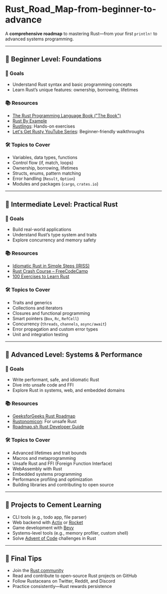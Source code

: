 # Rust_Road_Map-from-beginner-to-advance
A **comprehensive roadmap** to mastering Rust—from your first `println!` to advanced systems programming.

---

## 🧭 Beginner Level: Foundations

### 🎯 Goals
- Understand Rust syntax and basic programming concepts
- Learn Rust’s unique features: ownership, borrowing, lifetimes

### 📚 Resources
- [The Rust Programming Language Book ("The Book")](https://doc.rust-lang.org/book/)
- [Rust By Example](https://doc.rust-lang.org/rust-by-example/)
- [Rustlings](https://github.com/rust-lang/rustlings): Hands-on exercises
- [Let's Get Rusty YouTube Series](https://www.youtube.com/c/LetsGetRusty): Beginner-friendly walkthroughs

### 🛠 Topics to Cover
- Variables, data types, functions
- Control flow (if, match, loops)
- Ownership, borrowing, lifetimes
- Structs, enums, pattern matching
- Error handling (`Result`, `Option`)
- Modules and packages (`cargo`, `crates.io`)

---

## 🚀 Intermediate Level: Practical Rust

### 🎯 Goals
- Build real-world applications
- Understand Rust’s type system and traits
- Explore concurrency and memory safety

### 📚 Resources
- [Idiomatic Rust in Simple Steps (IRISS)](https://github.com/TomCat-415/learnrust)
- [Rust Crash Course – FreeCodeCamp](https://www.youtube.com/watch?v=zF34dRivLOw)
- [100 Exercises to Learn Rust](https://github.com/TomCat-415/learnrust)

### 🛠 Topics to Cover
- Traits and generics
- Collections and iterators
- Closures and functional programming
- Smart pointers (`Box`, `Rc`, `RefCell`)
- Concurrency (`threads`, `channels`, `async/await`)
- Error propagation and custom error types
- Unit and integration testing

---

## 🧠 Advanced Level: Systems & Performance

### 🎯 Goals
- Write performant, safe, and idiomatic Rust
- Dive into unsafe code and FFI
- Explore Rust in systems, web, and embedded domains

### 📚 Resources
- [GeeksforGeeks Rust Roadmap](https://www.geeksforgeeks.org/rust/rust-roadmap/)
- [Rustonomicon](https://doc.rust-lang.org/nomicon/): For unsafe Rust
- [Roadmap.sh Rust Developer Guide](https://roadmap.sh/rust)

### 🛠 Topics to Cover
- Advanced lifetimes and trait bounds
- Macros and metaprogramming
- Unsafe Rust and FFI (Foreign Function Interface)
- WebAssembly with Rust
- Embedded systems programming
- Performance profiling and optimization
- Building libraries and contributing to open source

---

## 🧪 Projects to Cement Learning

- CLI tools (e.g., todo app, file parser)
- Web backend with [Actix](https://actix.rs/) or [Rocket](https://rocket.rs/)
- Game development with [Bevy](https://bevyengine.org/)
- Systems-level tools (e.g., memory profiler, custom shell)
- Solve [Advent of Code](https://adventofcode.com/) challenges in Rust

---

## 🧭 Final Tips

- Join the [Rust community](https://users.rust-lang.org/)
- Read and contribute to open-source Rust projects on GitHub
- Follow Rustaceans on Twitter, Reddit, and Discord
- Practice consistently—Rust rewards persistence
